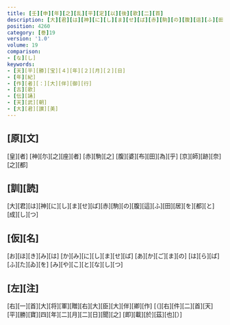 ```yaml
---
title: [壬][申][年][之][乱][平][定][以][後][歌][二][首]
description: [大][君][は][神][に][し][ま][せ][ば][赤][駒][の][腹][這][ふ][田][居][を][都][と][成][し][つ]
position: 4260
category: [巻]19
version: '1.0'
volume: 19
comparison:
- [な][し]
keywords:
- [天][平][勝][宝][４][年][２][月][２][日]
- [年][紀]
- [作][者][：][大][伴][御][行]
- [古][歌]
- [伝][誦]
- [天][武][朝]
- [大][君][讃][美]
---
```


## [原][文]

[皇][者] [神][尓][之][座][者] [赤][駒][之] [腹][婆][布][田][為][乎] [京][師][跡][奈][之][都]

## [訓][読]

[大][君][は][神][に][し][ま][せ][ば][赤][駒][の][腹][這][ふ][田][居][を][都][と][成][し][つ]

## [仮][名]

[お][ほ][き][み][は] [か][み][に][し][ま][せ][ば] [あ][か][ご][ま][の] [は][ら][ば][ふ][た][ゐ][を] [み][や][こ][と][な][し][つ]

## [左][注]

[右][一][首][大][将][軍][贈][右][大][臣][大][伴][卿][作] [（][右][件][二][首][天][平][勝][寶][四][年][二][月][二][日][聞][之] [即][載][於][茲][也][）]
